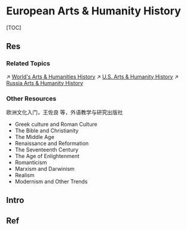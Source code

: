 # European Arts & Humanity History

[TOC]



## Res
### Related Topics
↗ [World's Arts & Humanities History](../../../../../../📜%20World's%20Human%20History%20Overview/World's%20Arts%20&%20Humanities%20History/World's%20Arts%20&%20Humanities%20History.md)
↗ [U.S. Arts & Humanity History](../../../../America/United%20States%20🇺🇸/U.S.%20History%20Overview/U.S.%20Arts%20&%20Humanity%20History/U.S.%20Arts%20&%20Humanity%20History.md)
↗ [Russia Arts & Humanity History](../../../Russia%20🇷🇺/📜%20Russia%20History%20Overview/Russia%20Arts%20&%20Humanity%20History/Russia%20Arts%20&%20Humanity%20History.md)


### Other Resources
欧洲文化入门，王佐良 等，外语教学与研究出版社
- Greek culture and Roman Culture
- The Bible and Christianity
- The Middle Age
- Renaissance and Reformation
- The Seventeenth Century
- The Age of Enlightenment
- Romanticism
- Marxism and Darwinism
- Realism
- Modernism and Other Trends



## Intro



## Ref
